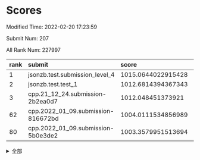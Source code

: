 # Scores

Modified Time: 2022-02-20 17:23:59

Submit Num: 207

All Rank Num: 227997

| rank |               submit               |       score        |       sigma        | pk_num |
| :--- | :--------------------------------- | :----------------- | :----------------- | :----- |
| 1    | jsonzb.test.submission_level_4     | 1015.0644022915428 | 0.8450688198660921 | 4408   |
| 2    | jsonzb.test.test_1                 | 1012.6814394367343 | 0.7974472505492172 | 4406   |
| 3    | cpp.21_12_24.submission-2b2ea0d7   | 1012.048451373921  | 0.7929105188236764 | 4407   |
| 62   | cpp.2022_01_09.submission-816672bd | 1004.0111534856989 | 0.7051232063771999 | 4406   |
| 80   | cpp.2022_01_09.submission-5b0e3de2 | 1003.3579951513694 | 0.7131578440003177 | 4400   |


<details>
<summary>全部</summary>

| rank |                 submit                 |       score        |       sigma        | pk_num |
| :--- | :------------------------------------- | :----------------- | :----------------- | :----- |
| 1    | jsonzb.test.submission_level_4         | 1015.0644022915428 | 0.8450688198660921 | 4408   |
| 2    | jsonzb.test.test_1                     | 1012.6814394367343 | 0.7974472505492172 | 4406   |
| 3    | cpp.21_12_24.submission-2b2ea0d7       | 1012.048451373921  | 0.7929105188236764 | 4407   |
| 4    | gobigger.level_3.submission_level_3_19 | 1011.6013746997854 | 0.7856612302024011 | 4403   |
| 5    | gobigger.level_3.submission_level_3_1  | 1011.4197074182351 | 0.8049726922966274 | 4401   |
| 6    | gobigger.level_3.submission_level_3_4  | 1011.3258464406995 | 0.7827068266873416 | 4397   |
| 7    | gobigger.level_3.submission_level_3_8  | 1011.2001570307148 | 0.767374415314265  | 4398   |
| 8    | gobigger.level_3.submission_level_3_33 | 1010.9158699541306 | 0.7686889465771242 | 4407   |
| 9    | gobigger.level_3.submission_level_3_39 | 1010.7678883836986 | 0.7792711017868488 | 4408   |
| 10   | gobigger.level_3.submission_level_3_10 | 1010.7223346659896 | 0.777034704768157  | 4410   |
| 11   | gobigger.level_3.submission_level_3_9  | 1010.7130220909687 | 0.7525904031021186 | 4406   |
| 12   | gobigger.level_3.submission_level_3_11 | 1010.6787527961365 | 0.7514263929320544 | 4402   |
| 13   | gobigger.level_3.submission_level_3_30 | 1010.6665064799074 | 0.7685835351399917 | 4408   |
| 14   | gobigger.level_3.submission_level_3_42 | 1010.6565997971533 | 0.7670175358504304 | 4406   |
| 15   | gobigger.level_3.submission_level_3_22 | 1010.6532190266747 | 0.7572709622836072 | 4410   |
| 16   | gobigger.level_3.submission_level_3_49 | 1010.4429258481417 | 0.7426363772309976 | 4401   |
| 17   | gobigger.level_3.submission_level_3_0  | 1010.425283975908  | 0.8050954176494821 | 4405   |
| 18   | gobigger.level_3.submission_level_3_29 | 1010.4198324439787 | 0.7707747100956778 | 4409   |
| 19   | gobigger.level_3.submission_level_3_15 | 1010.4175680436475 | 0.7596536417078051 | 4403   |
| 20   | gobigger.level_3.submission_level_3_32 | 1010.3701414702361 | 0.7685135145071372 | 4409   |
| 21   | gobigger.level_3.submission_level_3_47 | 1010.3430417340093 | 0.7411392849335251 | 4403   |
| 22   | gobigger.level_3.submission_level_3_40 | 1010.3287664379832 | 0.7613756018166953 | 4403   |
| 23   | gobigger.level_3.submission_level_3_5  | 1010.32640765408   | 0.7717692043671821 | 4409   |
| 24   | gobigger.level_3.submission_level_3_46 | 1010.2536367437295 | 0.7642608508305914 | 4406   |
| 25   | gobigger.level_3.submission_level_3_25 | 1010.1171098042541 | 0.7656104471385342 | 4406   |
| 26   | gobigger.level_3.submission_level_3_38 | 1010.1051504273324 | 0.8013348401721934 | 4405   |
| 27   | gobigger.level_3.submission_level_3_24 | 1010.0578467769258 | 0.7569009835301397 | 4407   |
| 28   | gobigger.level_3.submission_level_3_44 | 1009.987204360781  | 0.7529871374609772 | 4407   |
| 29   | gobigger.level_3.submission_level_3_48 | 1009.9806988857486 | 0.7608044304103002 | 4407   |
| 30   | gobigger.level_3.submission_level_3_35 | 1009.9555013352957 | 0.7608346020448374 | 4404   |
| 31   | gobigger.level_3.submission_level_3_3  | 1009.9362155228323 | 0.7577933007507085 | 4404   |
| 32   | gobigger.level_3.submission_level_3_37 | 1009.9050519025905 | 0.7499405887330383 | 4409   |
| 33   | gobigger.level_3.submission_level_3_12 | 1009.8736791198934 | 0.7667999904320729 | 4406   |
| 34   | gobigger.level_3.submission_level_3_17 | 1009.8583602446073 | 0.7502682950417995 | 4405   |
| 35   | gobigger.level_3.submission_level_3_28 | 1009.836986390325  | 0.7250828242502599 | 4407   |
| 36   | gobigger.level_3.submission_level_3_43 | 1009.7594985423818 | 0.7573399845080834 | 4407   |
| 37   | gobigger.level_3.submission_level_3_23 | 1009.757475512648  | 0.7565585280499624 | 4406   |
| 38   | gobigger.level_3.submission_level_3_6  | 1009.728504445443  | 0.7474460444831006 | 4409   |
| 39   | gobigger.level_3.submission_level_3_16 | 1009.6835401800337 | 0.7586597766158486 | 4410   |
| 40   | gobigger.level_3.submission_level_3_7  | 1009.6228621814706 | 0.7565973767499726 | 4403   |
| 41   | gobigger.level_3.submission_level_3_13 | 1009.5949830054288 | 0.73501665190644   | 4401   |
| 42   | gobigger.level_3.submission_level_3_14 | 1009.5773062737404 | 0.7438099760420492 | 4407   |
| 43   | gobigger.level_3.submission_level_3_41 | 1009.5653503368169 | 0.7770063896222451 | 4409   |
| 44   | gobigger.level_3.submission_level_3_2  | 1009.5110901462839 | 0.7446955098279172 | 4409   |
| 45   | gobigger.level_3.submission_level_3_34 | 1009.3704020118166 | 0.7601307685966183 | 4410   |
| 46   | gobigger.level_3.submission_level_3_31 | 1009.2091194396138 | 0.7408129736365505 | 4406   |
| 47   | gobigger.level_3.submission_level_3_21 | 1009.0552004174739 | 0.7378597954332221 | 4405   |
| 48   | gobigger.level_3.submission_level_3_36 | 1009.0053314725208 | 0.748321808720963  | 4407   |
| 49   | gobigger.level_3.submission_level_3_26 | 1008.9996424130576 | 0.7781395722362705 | 4411   |
| 50   | gobigger.level_3.submission_level_3_18 | 1008.9105587646095 | 0.7400652040957293 | 4407   |
| 51   | gobigger.level_3.submission_level_3_20 | 1008.7905194041842 | 0.7287337784117216 | 4411   |
| 52   | gobigger.level_3.submission_level_3_27 | 1008.577022287765  | 0.7484397810317018 | 4407   |
| 53   | gobigger.level_3.submission_level_3_45 | 1007.5749768314411 | 0.7562289234404566 | 4406   |
| 54   | gobigger.level_1.submission_level_1_21 | 1004.6108626881706 | 0.7063768328804706 | 4406   |
| 55   | gobigger.level_1.submission_level_1_31 | 1004.6035475945566 | 0.7311880809303274 | 4406   |
| 56   | gobigger.level_1.submission_level_1_43 | 1004.3604600167099 | 0.7171569981817333 | 4411   |
| 57   | gobigger.level_1.submission_level_1_6  | 1004.3276512875716 | 0.7222006994080675 | 4403   |
| 58   | gobigger.level_1.submission_level_1_47 | 1004.2635065732829 | 0.7283997035444106 | 4407   |
| 59   | gobigger.level_1.submission_level_1_4  | 1004.1154966613738 | 0.712672333717923  | 4405   |
| 60   | gobigger.level_1.submission_level_1_18 | 1004.0611659291349 | 0.7042174516342955 | 4412   |
| 61   | gobigger.level_1.submission_level_1_36 | 1004.0207257298342 | 0.7247707441244444 | 4406   |
| 62   | cpp.2022_01_09.submission-816672bd     | 1004.0111534856989 | 0.7051232063771999 | 4406   |
| 63   | gobigger.level_1.submission_level_1_45 | 1003.9920724264446 | 0.7089254236982049 | 4403   |
| 64   | gobigger.level_1.submission_level_1_5  | 1003.962994900509  | 0.7100512904721429 | 4407   |
| 65   | gobigger.level_1.submission_level_1_14 | 1003.9598013066278 | 0.7268383723586218 | 4404   |
| 66   | gobigger.level_1.submission_level_1_0  | 1003.9310405215945 | 0.7223651937624584 | 4405   |
| 67   | gobigger.level_1.submission_level_1_23 | 1003.8556775431482 | 0.7150762758976468 | 4406   |
| 68   | gobigger.level_1.submission_level_1_15 | 1003.8428648109507 | 0.7235906827271477 | 4408   |
| 69   | gobigger.level_1.submission_level_1_34 | 1003.8311450762022 | 0.7051367480610705 | 4407   |
| 70   | gobigger.level_1.submission_level_1_2  | 1003.8056257634665 | 0.72318315962919   | 4408   |
| 71   | gobigger.level_1.submission_level_1_26 | 1003.7632815660625 | 0.7100784619544793 | 4408   |
| 72   | gobigger.level_1.submission_level_1_40 | 1003.7605224268334 | 0.7093475692940104 | 4403   |
| 73   | gobigger.level_1.submission_level_1_8  | 1003.7537301131417 | 0.7201442361041016 | 4406   |
| 74   | gobigger.level_1.submission_level_1_17 | 1003.7432011953553 | 0.7087262610142273 | 4403   |
| 75   | gobigger.level_1.submission_level_1_44 | 1003.5940405537932 | 0.7252027872971032 | 4405   |
| 76   | gobigger.level_1.submission_level_1_39 | 1003.5526954442865 | 0.7217881399529744 | 4408   |
| 77   | gobigger.level_1.submission_level_1_46 | 1003.5249611360163 | 0.7142752614366475 | 4404   |
| 78   | gobigger.level_1.submission_level_1_38 | 1003.445847298407  | 0.7226260132214752 | 4406   |
| 79   | gobigger.level_1.submission_level_1_33 | 1003.3831509593861 | 0.7191864151950388 | 4405   |
| 80   | cpp.2022_01_09.submission-5b0e3de2     | 1003.3579951513694 | 0.7131578440003177 | 4400   |
| 81   | gobigger.level_1.submission_level_1_11 | 1003.3499569231958 | 0.7245852389979447 | 4402   |
| 82   | gobigger.level_1.submission_level_1_41 | 1003.3331814017021 | 0.716841649254838  | 4406   |
| 83   | gobigger.level_1.submission_level_1_10 | 1002.9400811795872 | 0.7075482331397098 | 4406   |
| 84   | gobigger.level_1.submission_level_1_42 | 1002.93763333044   | 0.7160854975038148 | 4402   |
| 85   | gobigger.level_1.submission_level_1_32 | 1002.9348934423097 | 0.6995999054615308 | 4403   |
| 86   | gobigger.level_1.submission_level_1_25 | 1002.9198259988235 | 0.706143480174835  | 4408   |
| 87   | gobigger.level_1.submission_level_1_12 | 1002.9128213695111 | 0.7155756955788248 | 4406   |
| 88   | gobigger.level_1.submission_level_1_13 | 1002.8210145954605 | 0.7195835845811077 | 4409   |
| 89   | gobigger.level_1.submission_level_1_37 | 1002.6878042154641 | 0.7059517670066181 | 4405   |
| 90   | gobigger.level_1.submission_level_1_22 | 1002.6767453672443 | 0.7124436989134759 | 4411   |
| 91   | gobigger.level_1.submission_level_1_30 | 1002.6614382531061 | 0.7084585608729359 | 4404   |
| 92   | gobigger.level_1.submission_level_1_1  | 1002.6207037691194 | 0.7234919268157605 | 4407   |
| 93   | gobigger.level_1.submission_level_1_29 | 1002.4393152731728 | 0.708184033992732  | 4404   |
| 94   | gobigger.level_1.submission_level_1_49 | 1002.3949488593287 | 0.7137678054380672 | 4409   |
| 95   | gobigger.level_1.submission_level_1_48 | 1002.3686760010082 | 0.7107349891197469 | 4404   |
| 96   | gobigger.level_1.submission_level_1_9  | 1002.2827683156759 | 0.7190806537333851 | 4406   |
| 97   | gobigger.level_1.submission_level_1_27 | 1002.1604364136847 | 0.7278774898776609 | 4401   |
| 98   | gobigger.level_1.submission_level_1_35 | 1002.1169328404238 | 0.7194917591662741 | 4405   |
| 99   | gobigger.level_1.submission_level_1_7  | 1002.1068463406084 | 0.7235010804191854 | 4400   |
| 100  | gobigger.level_1.submission_level_1_19 | 1002.0491458184134 | 0.7126823916943236 | 4407   |
| 101  | gobigger.level_1.submission_level_1_24 | 1001.9958492343461 | 0.7044615475577084 | 4406   |
| 102  | gobigger.level_1.submission_level_1_3  | 1001.8622029395248 | 0.7180409115003519 | 4403   |
| 103  | gobigger.level_1.submission_level_1_16 | 1001.8211248302644 | 0.7062373112271293 | 4404   |
| 104  | gobigger.level_1.submission_level_1_28 | 1001.5291718438124 | 0.7183769073317465 | 4405   |
| 105  | gobigger.level_1.submission_level_1_20 | 1001.2703675085487 | 0.7120671610451075 | 4405   |
| 106  | gobigger.random.submission_random_10   | 997.7751404652032  | 0.704260609957863  | 4404   |
| 107  | gobigger.random.submission_random_12   | 997.5722314417426  | 0.7135200815670553 | 4408   |
| 108  | gobigger.random.submission_random_25   | 997.3100237442002  | 0.7072986236274018 | 4409   |
| 109  | gobigger.random.submission_random_46   | 997.2937326726079  | 0.7100328899234433 | 4408   |
| 110  | gobigger.random.submission_random_35   | 997.2927896887371  | 0.7280659422176908 | 4403   |
| 111  | gobigger.random.submission_random_29   | 997.2348435182037  | 0.7037084260508629 | 4406   |
| 112  | gobigger.random.submission_random_24   | 996.7152485981569  | 0.7090539005983549 | 4402   |
| 113  | gobigger.random.submission_random_5    | 996.7151749805288  | 0.7057913319209111 | 4408   |
| 114  | gobigger.random.submission_random_18   | 996.6805558925538  | 0.7087216575214831 | 4410   |
| 115  | gobigger.random.submission_random_8    | 996.5338558997165  | 0.7114756168165114 | 4403   |
| 116  | gobigger.random.submission_random_11   | 996.4519271841871  | 0.7231030871260984 | 4408   |
| 117  | gobigger.random.submission_random_13   | 996.3929589849705  | 0.7219249735714756 | 4402   |
| 118  | gobigger.random.submission_random_33   | 996.3805547753869  | 0.705983781515925  | 4405   |
| 119  | gobigger.random.submission_random_43   | 996.2291622044696  | 0.7166645793684665 | 4407   |
| 120  | gobigger.random.submission_random_37   | 996.221616252138   | 0.7274262564922624 | 4409   |
| 121  | gobigger.random.submission_random_38   | 996.2216144249086  | 0.7116214987613476 | 4406   |
| 122  | gobigger.random.submission_random_0    | 996.1204654462937  | 0.7194182859983375 | 4404   |
| 123  | gobigger.random.submission_random_1    | 996.1052927929996  | 0.6963154483449907 | 4403   |
| 124  | gobigger.random.submission_random_19   | 996.0903417175848  | 0.7203425748738296 | 4403   |
| 125  | gobigger.random.submission_random_27   | 996.0672571758829  | 0.7074782952624347 | 4407   |
| 126  | gobigger.random.submission_random_49   | 996.0642242254524  | 0.7039568120140531 | 4406   |
| 127  | gobigger.random.submission_random_6    | 996.0255217942439  | 0.7189394745887218 | 4405   |
| 128  | gobigger.random.submission_random_15   | 996.0167099440961  | 0.7077232974892976 | 4405   |
| 129  | gobigger.random.submission_random_26   | 995.9980810153614  | 0.7141088734104143 | 4403   |
| 130  | gobigger.random.submission_random_28   | 995.9804897309238  | 0.7171002231991043 | 4399   |
| 131  | gobigger.random.submission_random_31   | 995.9670105985338  | 0.7135051255948142 | 4404   |
| 132  | gobigger.random.submission_random_4    | 995.8969231226704  | 0.710913805292653  | 4407   |
| 133  | gobigger.random.submission_random_30   | 995.8953296635484  | 0.7160336257457238 | 4407   |
| 134  | gobigger.random.submission_random_23   | 995.8822129872158  | 0.6986126277023886 | 4405   |
| 135  | gobigger.random.submission_random_40   | 995.8780350290431  | 0.7178645715261794 | 4406   |
| 136  | gobigger.random.submission_random_42   | 995.8699730938191  | 0.7114899350956562 | 4403   |
| 137  | gobigger.random.submission_random_17   | 995.8396926631407  | 0.7172872203426893 | 4404   |
| 138  | gobigger.random.submission_random_32   | 995.7927764188216  | 0.7173725212211387 | 4410   |
| 139  | gobigger.random.submission_random_44   | 995.7024843775023  | 0.7101872388178478 | 4406   |
| 140  | gobigger.random.submission_random_9    | 995.6868855964009  | 0.7080455149944871 | 4401   |
| 141  | gobigger.random.submission_random_16   | 995.6678956744779  | 0.7089821823503342 | 4412   |
| 142  | gobigger.random.submission_random_48   | 995.628469917031   | 0.7032321999659641 | 4407   |
| 143  | gobigger.random.submission_random_22   | 995.5904543886752  | 0.7119119122744755 | 4406   |
| 144  | gobigger.random.submission_random_14   | 995.5363974271913  | 0.7069246564063824 | 4401   |
| 145  | gobigger.random.submission_random_41   | 995.4713409947329  | 0.7230733062423861 | 4403   |
| 146  | gobigger.random.submission_random_47   | 995.4357214524684  | 0.7128135700045174 | 4410   |
| 147  | gobigger.random.submission_random_7    | 995.2609809740251  | 0.7165714135745511 | 4403   |
| 148  | gobigger.random.submission_random_45   | 995.175572207487   | 0.7290205434153036 | 4401   |
| 149  | gobigger.random.submission_random_36   | 995.1026138645717  | 0.7173505679078787 | 4402   |
| 150  | gobigger.random.submission_random_20   | 995.0734370549961  | 0.7059466986190964 | 4406   |
| 151  | gobigger.random.submission_random_2    | 994.9963707347023  | 0.7222387454260483 | 4407   |
| 152  | gobigger.random.submission_random_3    | 994.972242874439   | 0.7265305706420729 | 4409   |
| 153  | gobigger.random.submission_random_21   | 994.9162167292071  | 0.7149985245941957 | 4406   |
| 154  | gobigger.random.submission_random_34   | 994.5428053287072  | 0.7101578150713211 | 4403   |
| 155  | gobigger.random.submission_random_39   | 994.4343918112423  | 0.7170008784446453 | 4406   |
| 156  | gobigger.level_2.submission_level_2_4  | 993.8824432630744  | 0.7317151669426548 | 4405   |
| 157  | gobigger.level_2.submission_level_2_26 | 993.8706980933553  | 0.726233521032506  | 4409   |
| 158  | gobigger.level_2.submission_level_2_6  | 993.8290779700469  | 0.7206562040598713 | 4404   |
| 159  | gobigger.level_2.submission_level_2_13 | 993.5142786181733  | 0.7324552792487162 | 4408   |
| 160  | gobigger.level_2.submission_level_2_30 | 993.4134465487269  | 0.7349360755370049 | 4411   |
| 161  | gobigger.level_2.submission_level_2_34 | 993.3908986640988  | 0.7410766814623214 | 4406   |
| 162  | gobigger.level_2.submission_level_2_11 | 993.2896204706753  | 0.7468437724431032 | 4402   |
| 163  | gobigger.level_2.submission_level_2_18 | 993.2734319457268  | 0.7267012556100468 | 4403   |
| 164  | gobigger.level_2.submission_level_2_47 | 993.2340834300339  | 0.7328760086702042 | 4407   |
| 165  | gobigger.level_2.submission_level_2_22 | 993.0795426152392  | 0.7276876648392733 | 4404   |
| 166  | gobigger.level_2.submission_level_2_14 | 993.04752202641    | 0.719361750632347  | 4404   |
| 167  | gobigger.level_2.submission_level_2_23 | 993.005190869767   | 0.7340782832980434 | 4407   |
| 168  | gobigger.level_2.submission_level_2_1  | 992.8981202253434  | 0.7239663718398202 | 4412   |
| 169  | gobigger.level_2.submission_level_2_19 | 992.8583314238859  | 0.7381700102223446 | 4403   |
| 170  | gobigger.level_2.submission_level_2_21 | 992.7241081935184  | 0.7441354124722422 | 4408   |
| 171  | gobigger.level_2.submission_level_2_7  | 992.7003825460974  | 0.7379091949345505 | 4404   |
| 172  | gobigger.level_2.submission_level_2_43 | 992.6708531433093  | 0.7300877956766225 | 4405   |
| 173  | gobigger.level_2.submission_level_2_46 | 992.616729873748   | 0.7380955287210865 | 4407   |
| 174  | gobigger.level_2.submission_level_2_24 | 992.5886209888008  | 0.7414830204440122 | 4408   |
| 175  | gobigger.level_2.submission_level_2_32 | 992.5860390060099  | 0.7255016705277038 | 4404   |
| 176  | gobigger.level_2.submission_level_2_5  | 992.5439080557211  | 0.7495122802533365 | 4406   |
| 177  | gobigger.level_2.submission_level_2_38 | 992.5111588982461  | 0.7368054607205071 | 4407   |
| 178  | gobigger.level_2.submission_level_2_15 | 992.4447718759694  | 0.7600683760393817 | 4399   |
| 179  | gobigger.level_2.submission_level_2_9  | 992.3712715633336  | 0.7499649527534804 | 4401   |
| 180  | gobigger.level_2.submission_level_2_8  | 992.3604960330102  | 0.7455424293690169 | 4408   |
| 181  | gobigger.level_2.submission_level_2_29 | 992.3579662198458  | 0.7294690044059748 | 4405   |
| 182  | gobigger.level_2.submission_level_2_28 | 992.2713055103011  | 0.7515521444582232 | 4403   |
| 183  | gobigger.level_2.submission_level_2_10 | 992.1911990895675  | 0.7320729982511429 | 4410   |
| 184  | gobigger.level_2.submission_level_2_16 | 992.1107537364778  | 0.763345021858275  | 4405   |
| 185  | gobigger.level_2.submission_level_2_2  | 991.9965303066822  | 0.738568254500593  | 4405   |
| 186  | gobigger.level_2.submission_level_2_49 | 991.768503707921   | 0.7413566933835737 | 4411   |
| 187  | gobigger.level_2.submission_level_2_31 | 991.7018472705626  | 0.7453410707573198 | 4409   |
| 188  | gobigger.level_2.submission_level_2_37 | 991.6799642087392  | 0.749705135055839  | 4408   |
| 189  | gobigger.level_2.submission_level_2_33 | 991.6205829925618  | 0.7384171066131305 | 4403   |
| 190  | gobigger.level_2.submission_level_2_35 | 991.6090161172614  | 0.7537106172161814 | 4404   |
| 191  | gobigger.level_2.submission_level_2_3  | 991.5547185738127  | 0.7505415255511094 | 4409   |
| 192  | gobigger.level_2.submission_level_2_48 | 991.5535019077442  | 0.7451942516148556 | 4407   |
| 193  | gobigger.level_2.submission_level_2_42 | 991.3883878412813  | 0.7491213728684617 | 4404   |
| 194  | gobigger.level_2.submission_level_2_25 | 991.3856963504978  | 0.7513381740313027 | 4406   |
| 195  | gobigger.level_2.submission_level_2_40 | 991.1525376111925  | 0.7450724063832407 | 4404   |
| 196  | gobigger.level_2.submission_level_2_12 | 990.8752050955428  | 0.7587249144312856 | 4406   |
| 197  | gobigger.level_2.submission_level_2_41 | 990.7878230264088  | 0.7637703466785299 | 4410   |
| 198  | gobigger.level_2.submission_level_2_0  | 990.7266087452565  | 0.7605431729918817 | 4402   |
| 199  | gobigger.level_2.submission_level_2_17 | 990.7249602468556  | 0.7535455117140254 | 4407   |
| 200  | gobigger.level_2.submission_level_2_39 | 990.6322380285126  | 0.7657682754276358 | 4406   |
| 201  | gobigger.level_2.submission_level_2_20 | 990.5699298756925  | 0.7526776014195025 | 4407   |
| 202  | gobigger.level_2.submission_level_2_36 | 990.4201780095628  | 0.7866381416134057 | 4411   |
| 203  | gobigger.level_2.submission_level_2_27 | 990.0053171585503  | 0.7923118889396387 | 4402   |
| 204  | gobigger.level_2.submission_level_2_45 | 989.9025560477828  | 0.7812354923088627 | 4409   |
| 205  | gobigger.level_2.submission_level_2_44 | 989.5303848896967  | 0.7618931713046093 | 4408   |
| 206  | gobigger.none.submission_none_1        | 978.9617068824493  | 1.2172698869688177 | 4406   |
| 207  | gobigger.none.submission_none_0        | 977.0915879947452  | 1.3929288087738974 | 4405   |

</details>